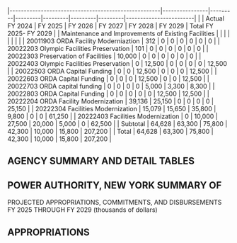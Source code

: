 |-----------------------------------------------------|----------------|---------|---------|---------|---------|---------|------------------------|
|                                                     | Actual FY 2024 | FY 2025 | FY 2026 | FY 2027 | FY 2028 | FY 2029 | Total FY 2025- FY 2029 |
| Maintenance and Improvements of Existing Facilities |                |         |         |         |         |         |                        |
| 20011903 ORDA Facility Moderniaztion                | 312            | 0       | 0       | 0       | 0       | 0       | 0                      |
| 20022203 Olympic Facilities Preservation            | 101            | 0       | 0       | 0       | 0       | 0       | 0                      |
| 20022303 Preservation of Facilities                 | 10,000         | 0       | 0       | 0       | 0       | 0       | 0                      |
| 20022403 Olympic Facilities Preservation            | 0              | 12,500  | 0       | 0       | 0       | 0       | 12,500                 |
| 20022503 ORDA Capital Funding                       | 0              | 0       | 12,500  | 0       | 0       | 0       | 12,500                 |
| 20022603 ORDA Capital Funding                       | 0              | 0       | 0       | 12,500  | 0       | 0       | 12,500                 |
| 20022703 ORDA capital funding                       | 0              | 0       | 0       | 0       | 5,000   | 3,300   | 8,300                  |
| 20022803 ORDA Capital Funding                       | 0              | 0       | 0       | 0       | 0       | 12,500  | 12,500                 |
| 20222204 ORDA Facility Modernization                | 39,136         | 25,150  | 0       | 0       | 0       | 0       | 25,150                 |
| 20222304 Facilities Modernization                   | 15,079         | 15,650  | 35,800  | 9,800   | 0       | 0       | 61,250                 |
| 20222403 Facilities Modernization                   | 0              | 10,000  | 27,500  | 20,000  | 5,000   | 0       | 62,500                 |
| Subtotal                                            | 64,628         | 63,300  | 75,800  | 42,300  | 10,000  | 15,800  | 207,200                |
| Total                                               | 64,628         | 63,300  | 75,800  | 42,300  | 10,000  | 15,800  | 207,200                |

## **AGENCY SUMMARY AND DETAIL TABLES**

## **POWER AUTHORITY, NEW YORK SUMMARY OF**

PROJECTED APPROPRIATIONS, COMMITMENTS, AND DISBURSEMENTS FY 2025 THROUGH FY 2029 (thousands of dollars)

## **APPROPRIATIONS**
